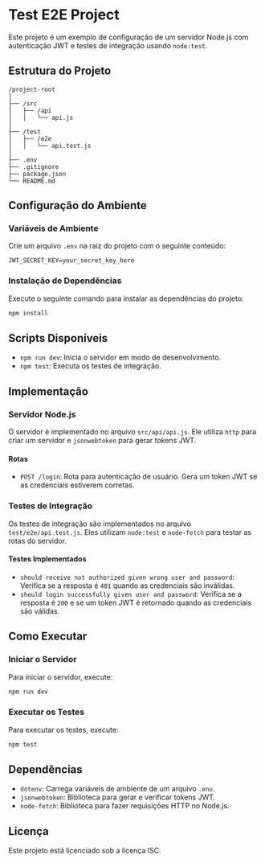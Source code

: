 # Test E2E Project

Este projeto é um exemplo de configuração de um servidor Node.js com autenticação JWT e testes de integração usando `node:test`.

## Estrutura do Projeto

```
/project-root
│
├── /src
│   ├── /api
│   │   └── api.js
│
├── /test
│   ├── /e2e
│   │   └── api.test.js
│
├── .env
├── .gitignore
├── package.json
└── README.md
```

## Configuração do Ambiente

### Variáveis de Ambiente

Crie um arquivo `.env` na raiz do projeto com o seguinte conteúdo:

```plaintext
JWT_SECRET_KEY=your_secret_key_here
```

### Instalação de Dependências

Execute o seguinte comando para instalar as dependências do projeto:

```sh
npm install
```

## Scripts Disponíveis

- `npm run dev`: Inicia o servidor em modo de desenvolvimento.
- `npm test`: Executa os testes de integração.

## Implementação

### Servidor Node.js

O servidor é implementado no arquivo `src/api/api.js`. Ele utiliza `http` para criar um servidor e `jsonwebtoken` para gerar tokens JWT.

#### Rotas

- `POST /login`: Rota para autenticação de usuário. Gera um token JWT se as credenciais estiverem corretas.

### Testes de Integração

Os testes de integração são implementados no arquivo `test/e2e/api.test.js`. Eles utilizam `node:test` e `node-fetch` para testar as rotas do servidor.

#### Testes Implementados

- `should receive not authorized given wrong user and password`: Verifica se a resposta é `401` quando as credenciais são inválidas.
- `should login successfully given user and password`: Verifica se a resposta é `200` e se um token JWT é retornado quando as credenciais são válidas.

## Como Executar

### Iniciar o Servidor

Para iniciar o servidor, execute:

```sh
npm run dev
```

### Executar os Testes

Para executar os testes, execute:

```sh
npm test
```

## Dependências

- `dotenv`: Carrega variáveis de ambiente de um arquivo `.env`.
- `jsonwebtoken`: Biblioteca para gerar e verificar tokens JWT.
- `node-fetch`: Biblioteca para fazer requisições HTTP no Node.js.

## Licença

Este projeto está licenciado sob a licença ISC.

